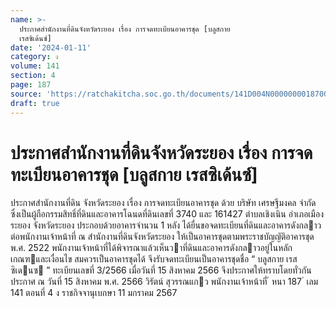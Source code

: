 ```yaml
---
name: >-
  ประกาศสำนักงานที่ดินจังหวัดระยอง เรื่อง การจดทะเบียนอาคารชุด [บลูสกาย
  เรสซิเด้นซ์]
date: '2024-01-11'
category: ง
volume: 141
section: 4
page: 187
source: 'https://ratchakitcha.soc.go.th/documents/141D004N0000000018700.pdf'
draft: true
---
```


# ประกาศสำนักงานที่ดินจังหวัดระยอง เรื่อง การจดทะเบียนอาคารชุด [บลูสกาย เรสซิเด้นซ์]

ประกาศสํานักงานที่ดิน จังหวัดระยอง เรื่อง การจดทะเบียนอาคารชุด ด้วย บริษัท เศรษฐีมงคล จํากัด ซึ่งเป็นผู้ถือกรรมสิทธิ์ที่ดินและอาคารโฉนดที่ดินเลขที่ 3740 และ 161427 ตําบลเชิงเนิน อําเภอเมืองระยอง จังหวัดระยอง ประกอบด้วยอาคารจํานวน 1 หลัง ได้ยื่นขอจดทะเบียนที่ดินและอาคารดังกลาวต่อพนักงานเจ้าหน้าที่ ณ สํานักงานที่ดินจังหวัดระยอง ให้เป็นอาคารชุดตามพระราชบัญญัติอาคารชุด พ.ศ. 2522 พนักงานเจ้าหน้าที่ได้พิจารณาแล้วเห็นวาที่ดินและอาคารดังกลาวอยู่ในหลักเกณฑและเงื่อนไข สมควรเป็นอาคารชุดได้ จึงรับจดทะเบียนเป็นอาคารชุดชื่อ “ บลูสกาย เรสซิเดนซ ” ทะเบียนเลขที่ 3/2566 เมื่อวันที่ 15 สิงหาคม 2566 จึงประกาศให้ทราบโดยทั่วกัน ประกาศ ณ วันที่ 15 สิงหาคม พ.ศ. 2566 วิรัตน์ สุวรรณแกว พนักงานเจ้าหน้าที่ ้ หนา 187 ่ เลม 141 ตอนที่ 4 ง ราชกิจจานุเบกษา 11 มกราคม 2567
